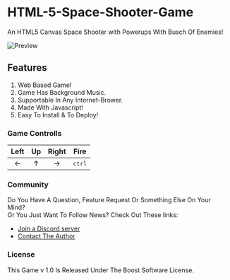 # HTML-5-Space-Shooter-Game
An HTML5 Canvas Space Shooter with Powerups With Busch Of Enemies!

![Preview](/images/preview.jpg)

## Features

1. Web Based Game!
2. Game Has Background Music.
3. Supportable In Any Internet-Brower.
4. Made With Javascript!
5. Easy To Install & To Deploy!

### Game Controlls

 |  Left  |    Up   |  Right  |   Fire  |
 |:------:|:-------:|:-------:|:-------:|
 |    ←   |    ↑    |    →    |<kbd>ctrl</kbd>|

### Community
Do You Have A Question, Feature Request Or Something Else On Your Mind?                     
Or You Just Want To Follow News?
Check Out These links:

* [Join a Discord server](https://discord.gg/5V68EK8AeS)
* [Contact The Author](https://github.com/Abhay557)

### License
This Game v 1.0 Is Released Under The Boost Software License.
